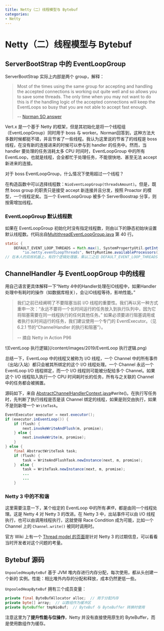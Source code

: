 ```yaml
---
title: Netty（二）线程模型与 Bytebuf
categories:
- Netty
---
```


# Netty（二）线程模型与 Bytebuf

## ServerBootStrap 中的 EventLoopGroup

ServerBootStrap 实际上内部是两个 group，解释：

> Most of the times using the same group for accepting and handling the accepted connections is working out quite well and so allows you to save some threads. The only time when you may not want to do this is if the handling logic of the accepted connections will keep the EventLoops so busy that you are not able to accept fast enough. 
>
> -- [Norman SO answer](https://stackoverflow.com/a/28342821/8144090)

Vert.x 是一个基于 Netty 的框架，但是其初始化是将一个线程组（EventLoopGroup）同时用于 boss 与 worker。Norman回答到，这种方法大多数时候都挺不错，并且节省了一些线程。我认为这里说的节省了的线程是 boss 线程，在没有新的连接进来的时候可以参与到 handler 的任务中。然而，当 handler 要处理的任务消耗太多 CPU 时间时，EventLoopGroup 中的所有 EventLoop，也就是线程，会全都忙于处理任务，不能很快地、甚至无法 accept 新进来的连接。

对于 boss EventLoopGroup，什么情况下使用超过一个线程？

在构造函数中可以选择线程数：`NioEventLoopGroup(threadsAmount)`。但是，既然 boss group 的职责只是接受 accept 新连接并且分发，按照 Proactor 的模型，一个线程足矣。当一个 EventLoopGroup 被多个 ServerBoostrap 分享，则按需增加线程。

### EventLoopGroup 默认线程数

如果在 EventLoopGroup 初始化时没有指定线程数，则由以下的静态初始块设置默认线程数。代码出自[MultithreadEventLoopGroup.java](https://github.com/netty/netty/blob/9621a5b98120f9596b5d2a337330339dda199bde/transport/src/main/java/io/netty/channel/MultithreadEventLoopGroup.java#L40) 第 40 行。

```java
static {
	DEFAULT_EVENT_LOOP_THREADS = Math.max(1, SystemPropertyUtil.getInt(
    	"io.netty.eventLoopThreads", NettyRuntime.availableProcessors() * 2));
// 在本人的双核机器上，有四个逻辑处理器，乘以二之后 DEFAULT_EVENT_LOOP_THREADS 为 8
```

## ChannelHandler 与 EventLoopGroup 中的线程

用自己语言更具体解释一下“Netty 4中的Handler处理在IO线程中，如果Handler处理中有耗时的操作（如数据库相关），会让IO线程等待，影响性能。”

> 我们之前已经阐明了不要阻塞当前 I/O 线程的重要性。我们再以另一种方式重申一次：“永远不要将一个长时间运行的任务放入到执行队列中，因为它将阻塞需要在同一线程执行的任何其他任务。” 如果必须要进行阻塞调用或者执行长时间运行的任务，我们建议使用一个专门的 EventExecutor。（见 6.2.1 节的“ChannelHandler 的执行和阻塞”）。
>
> -- 摘自 Netty in Action P96

![EventLoop 执行逻辑](/content/images/2019/EventLoop 执行逻辑.png)

总结一下，EventLoop 中的线程又被称为 I/O 线程，一个 Channel 中的所有事件（出站/入站）都只会被其所绑定的这个 I/O 线程处理。一个 Channel 永远一个 EventLoop I/O 线程绑定，而一个 I/O 线程则可能被分配给多个 Channel。如果这个 I/O 线程陷入执行一个 CPU 时间耗时长的任务，所有与之关联的 Channel 中的任务都会被搁置。

源码如下，来自 [AbstractChannelHandlerContext.java](https://github.com/netty/netty/blob/00a9a25f29cf07728794089affdd735af29209de/transport/src/main/java/io/netty/channel/AbstractChannelHandlerContext.java#L787)#write()。在执行写任务时，先判断了执行线程是否是该 Channel 绑定的线程，如果是则交由执行，如果不是则新增一个 `WriteTask`。

```java
EventExecutor executor = next.executor();
if (executor.inEventLoop()) {
	if (flush) {
		next.invokeWriteAndFlush(m, promise);
	} else {
		next.invokeWrite(m, promise);
	}
} else {
	final AbstractWriteTask task;
	if (flush) {
		task = WriteAndFlushTask.newInstance(next, m, promise);
	}  else {
		task = WriteTask.newInstance(next, m, promise);
		...
		...
    }

```



### Netty 3 中的不和谐

这里需要注意一下，某个给定的 EventLoop 中的所有*事件*，都是由同一个线程处理。这是 Netty 4 对 Netty 3 的改进。在 Netty 3 中，出站事件可以由 I/O 线程执行，也可以由调用线程执行，这就使得 Race Condition 成为可能，比如一个 Channel 上的 `Channel.write()` 被同时调用时。

官方 Wiki 上有一个 [Thread model 的页面](https://github.com/netty/netty/wiki/Thread-model)是针对 Netty 3 的过期信息，可以看看当时开发者对这个问题的考量。



## Bytebuf 源码

`UnpooledHeapByteBuf` 基于 JVM 堆内存进行内存分配，每次使用，都从头创建一个新的 实例。性能：相比堆外内存的分配和释放，成本仍然更低一些。

`UnpooledHeapByteBuf` 拥有三个成员变量：

```java
private final ByteBufAllocator alloc;  // 用于分配内存
private byte[] array;  // 以数组作为缓冲区
private ByteBuffer tmpNioBuf;  // ByteBuf 与 ByteBuffer 转换时使用
```

注意这里为了**提升性能与位操作**，Netty 并没有直接使用原生的 ByteBuffer，而是使用数组作为缓存。